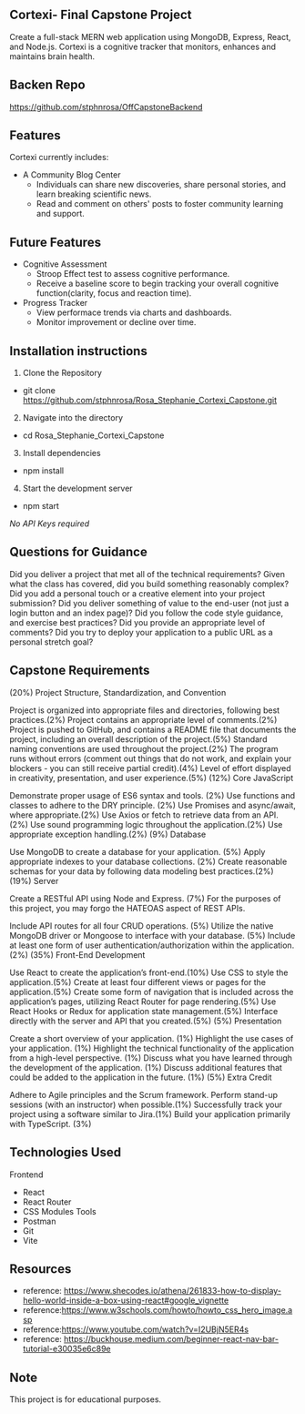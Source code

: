## Cortexi- Final Capstone Project
Create a full-stack MERN web application using MongoDB, Express, React, and Node.js.
Cortexi is a cognitive tracker that monitors, enhances and maintains brain health.

## Backen Repo
https://github.com/stphnrosa/OffCapstoneBackend

## Features
Cortexi currently includes:

  - A Community Blog Center
     - Individuals can share new discoveries, share personal stories, and learn breaking scientific news.
     - Read and comment on others' posts to foster community learning and support. 

## Future Features
  - Cognitive Assessment 
     - Stroop Effect test to assess cognitive performance. 
     - Receive a baseline score to begin tracking your overall cognitive function(clarity, focus and reaction time).
  - Progress Tracker
     - View performace trends via charts and dashboards. 
     - Monitor improvement or decline over time.

## Installation instructions
1. Clone the Repository
 - git clone https://github.com/stphnrosa/Rosa_Stephanie_Cortexi_Capstone.git
2. Navigate into the directory
 - cd Rosa_Stephanie_Cortexi_Capstone
3. Install dependencies
 - npm install
4. Start the development server
 - npm start

 *No API Keys required*

## Questions for Guidance
Did you deliver a project that met all of the technical requirements?
Given what the class has covered, did you build something reasonably complex?
Did you add a personal touch or a creative element into your project submission?
Did you deliver something of value to the end-user (not just a login button and an index page)?
Did you follow the code style guidance, and exercise best practices?
Did you provide an appropriate level of comments?
Did you try to deploy your application to a public URL as a personal stretch goal?

## Capstone Requirements
(20%) Project Structure, Standardization, and Convention

Project is organized into appropriate files and directories, following best practices.(2%)
Project contains an appropriate level of comments.(2%)
Project is pushed to GitHub, and contains a README file that documents the project, including an overall description of the project.(5%)
Standard naming conventions are used throughout the project.(2%)
The program runs without errors (comment out things that do not work, and explain your blockers - you can still receive partial credit).(4%)
Level of effort displayed in creativity, presentation, and user experience.(5%)
(12%) Core JavaScript

Demonstrate proper usage of ES6 syntax and tools. (2%)
Use functions and classes to adhere to the DRY principle. (2%)
Use Promises and async/await, where appropriate.(2%)
Use Axios or fetch to retrieve data from an API.(2%)
Use sound programming logic throughout the application.(2%)
Use appropriate exception handling.(2%)
(9%) Database

Use MongoDB to create a database for your application. (5%)
Apply appropriate indexes to your database collections. (2%)
Create reasonable schemas for your data by following data modeling best practices.(2%)
(19%) Server

Create a RESTful API using Node and Express. (7%)
For the purposes of this project, you may forgo the HATEOAS aspect of REST APIs.

Include API routes for all four CRUD operations. (5%)
Utilize the native MongoDB driver or Mongoose to interface with your database. (5%)
Include at least one form of user authentication/authorization within the application. (2%)
(35%) Front-End Development

Use React to create the application’s front-end.(10%)
Use CSS to style the application.(5%)
Create at least four different views or pages for the application.(5%)
Create some form of navigation that is included across the application’s pages, utilizing React Router for page rendering.(5%)
Use React Hooks or Redux for application state management.(5%)
Interface directly with the server and API that you created.(5%)
(5%) Presentation

Create a short overview of your application. (1%)
Highlight the use cases of your application. (1%)
Highlight the technical functionality of the application from a high-level perspective. (1%)
Discuss what you have learned through the development of the application. (1%)
Discuss additional features that could be added to the application in the future. (1%)
(5%) Extra Credit

Adhere to Agile principles and the Scrum framework. Perform stand-up sessions (with an instructor) when possible.(1%)
Successfully track your project using a software similar to Jira.(1%)
Build your application primarily with TypeScript. (3%)

## Technologies Used
Frontend
  - React
  - React Router
  - CSS Modules
Tools
  - Postman
  - Git
  - Vite
 
## Resources
 - reference: https://www.shecodes.io/athena/261833-how-to-display-hello-world-inside-a-box-using-react#google_vignette
 - reference:https://www.w3schools.com/howto/howto_css_hero_image.asp
 - reference:https://www.youtube.com/watch?v=I2UBjN5ER4s
 - reference: https://buckhouse.medium.com/beginner-react-nav-bar-tutorial-e30035e6c89e
## Note
This project is for educational purposes.